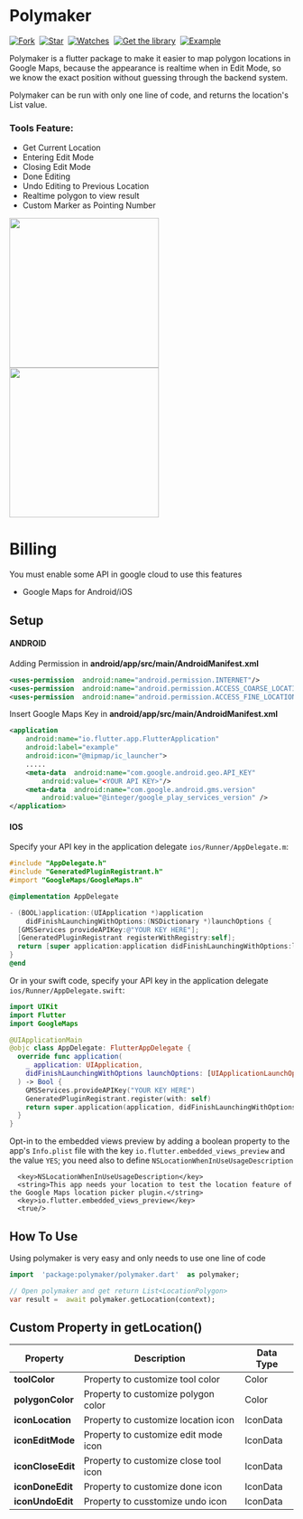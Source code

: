 
  

  

# Polymaker

[![Fork](https://img.shields.io/github/forks/yusriltakeuchi/polymaker?style=social)](https://github.com/yusriltakeuchi/polymaker/fork)&nbsp; [![Star](https://img.shields.io/github/stars/yusriltakeuchi/polymaker?style=social)](https://github.com/yusriltakeuchi/polymaker/star)&nbsp; [![Watches](https://img.shields.io/github/watchers/yusriltakeuchi/polymaker?style=social)](https://github.com/yusriltakeuchi/polymaker/)&nbsp; [![Get the library](https://img.shields.io/badge/Get%20library-pub-blue)](https://pub.dev/packages/polymaker)&nbsp; [![Example](https://img.shields.io/badge/Example-Ex-success)](https://pub.dev/packages/polymaker#-example-tab-)


Polymaker is a flutter package to make it easier to map polygon locations in Google Maps, because the appearance is realtime when in Edit Mode, so we know the exact position without guessing through the backend system.

Polymaker can be run with only one line of code, and returns the location's List value.


### Tools Feature:

- Get Current Location
- Entering Edit Mode
- Closing Edit Mode
- Done Editing
- Undo Editing to Previous Location
- Realtime polygon to view result
- Custom Marker as Pointing Number

  

  

<p><img  src="https://i.ibb.co/x3SRTn6/Whats-App-Image-2020-05-14-at-15-36-26-1.jpg"  width=265/>
<img  src="https://i.ibb.co/n06KMdG/Whats-App-Image-2020-05-15-at-05-52-54.jpg"  width=265 /></p>

  

  

# Billing

You must enable some API in google cloud to use this features
- Google Maps for Android/iOS

## Setup

#### ANDROID

Adding Permission in **android/app/src/main/AndroidManifest.xml**

```xml
<uses-permission  android:name="android.permission.INTERNET"/>
<uses-permission  android:name="android.permission.ACCESS_COARSE_LOCATION"/>
<uses-permission  android:name="android.permission.ACCESS_FINE_LOCATION" />
```

Insert Google Maps Key in **android/app/src/main/AndroidManifest.xml**

```xml
<application
	android:name="io.flutter.app.FlutterApplication"
	android:label="example"
	android:icon="@mipmap/ic_launcher">
	.....
	<meta-data  android:name="com.google.android.geo.API_KEY"
		android:value="<YOUR API KEY>"/>
	<meta-data  android:name="com.google.android.gms.version"
		android:value="@integer/google_play_services_version" />
</application>
```

#### IOS

Specify your API key in the application delegate `ios/Runner/AppDelegate.m`:

```objectivec
#include "AppDelegate.h"
#include "GeneratedPluginRegistrant.h"
#import "GoogleMaps/GoogleMaps.h"

@implementation AppDelegate

- (BOOL)application:(UIApplication *)application
    didFinishLaunchingWithOptions:(NSDictionary *)launchOptions {
  [GMSServices provideAPIKey:@"YOUR KEY HERE"];
  [GeneratedPluginRegistrant registerWithRegistry:self];
  return [super application:application didFinishLaunchingWithOptions:launchOptions];
}
@end
```

Or in your swift code, specify your API key in the application delegate `ios/Runner/AppDelegate.swift`:

```swift
import UIKit
import Flutter
import GoogleMaps

@UIApplicationMain
@objc class AppDelegate: FlutterAppDelegate {
  override func application(
    _ application: UIApplication,
    didFinishLaunchingWithOptions launchOptions: [UIApplicationLaunchOptionsKey: Any]?
  ) -> Bool {
    GMSServices.provideAPIKey("YOUR KEY HERE")
    GeneratedPluginRegistrant.register(with: self)
    return super.application(application, didFinishLaunchingWithOptions: launchOptions)
  }
}
```
Opt-in to the embedded views preview by adding a boolean property to the app's `Info.plist` file
with the key `io.flutter.embedded_views_preview` and the value `YES`; you need also to define `NSLocationWhenInUseUsageDescription`

```
  <key>NSLocationWhenInUseUsageDescription</key>
  <string>This app needs your location to test the location feature of the Google Maps location picker plugin.</string>
  <key>io.flutter.embedded_views_preview</key>
  <true/>
```

## How To Use

  Using polymaker is very easy and only needs to use one line of code

```dart
import  'package:polymaker/polymaker.dart'  as polymaker;

// Open polymaker and get return List<LocationPolygon>
var result =  await polymaker.getLocation(context);
```

## Custom Property in getLocation()

|Property|Description |Data Type
|--|--|--|
|**toolColor** |Property to customize tool color |Color
|**polygonColor** |Property to customize polygon color |Color
|**iconLocation** |Property to customize location icon |IconData
|**iconEditMode** |Property to customize edit mode icon |IconData
|**iconCloseEdit** |Property to customize close tool icon |IconData
|**iconDoneEdit** |Property to customize done icon |IconData
|**iconUndoEdit** |Property to cusstomize undo icon |IconData
